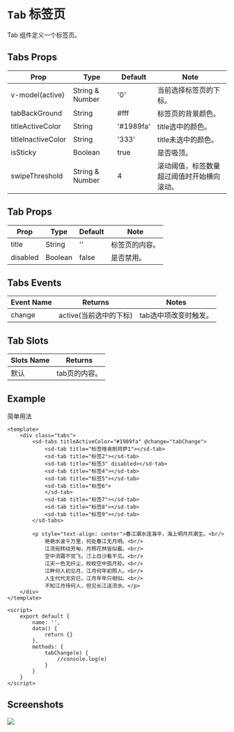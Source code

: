 # `Tab` 标签页
Tab 组件定义一个标签页。

## Tabs Props
| Prop | Type | Default | Note |
|---|---|---|---|
| v-model(active) | String & Number | '0' | 当前选择标签页的下标。
| tabBackGround | String | #fff | 标签页的背景颜色。
| titleActiveColor | String | '#1989fa' | title选中的颜色。
| titleInactiveColor | String | '333' | title未选中的颜色。
| isSticky | Boolean | true | 是否吸顶。
| swipeThreshold | String & Number | 4 | 滚动阈值，标签数量超过阈值时开始横向滚动。

## Tab Props
| Prop | Type | Default | Note |
|---|---|---|---|
| title | String| '' | 标签页的内容。
| disabled | Boolean | false | 是否禁用。

## Tabs Events
| Event Name | Returns | Notes |
|---|---|---|
| change | active(当前选中的下标) | tab选中项改变时触发。

## Tab Slots
| Slots Name | Returns |
|---|---|
| 默认 | tab页的内容。

<!--
## Methods
None.

## Static Props
None.

## Static Methods
None.
-->

## Example
简单用法
```
<template>
    <div class="tabs">
        <sd-tabs titleActiveColor="#1989fa" @change="tabChange">
            <sd-tab title="标签啥肯耐珂萨1"></sd-tab>
            <sd-tab title="标签2"></sd-tab>
            <sd-tab title="标签3" disabled></sd-tab>
            <sd-tab title="标签4"></sd-tab>
            <sd-tab title="标签5"></sd-tab>
            <sd-tab title="标签6">
            </sd-tab>
            <sd-tab title="标签7"></sd-tab>
            <sd-tab title="标签8"></sd-tab>
            <sd-tab title="标签9"></sd-tab>
        </sd-tabs>

        <p style="text-align: center">春江潮水连海平，海上明月共潮生。<br/>
            艳艳水波千万里，何处春江无月明。<br/>
            江流宛转绕芳甸，月照花林皆似霰。<br/>
            空中流霜不觉飞，汀上白沙看不见。<br/>
            江天一色无纤尘，皎皎空中孤月轮。<br/>
            江畔何人初见月，江月何年初照人。<br/>
            人生代代无穷已，江月年年只相似。<br/>
            不知江月待何人，但见长江送流水。</p>
    </div>
</template>

<script>
    export default {
        name: '',
        data() {
            return {}
        },
        methods: {
            tabChange(e) {
                //console.log(e)
            }
        }
    }
</script>

```

## Screenshots
![](https://rightinhome.oss-cn-hangzhou.aliyuncs.com/jlbk_xcx/2020/09/04/1599213432495.gif)
